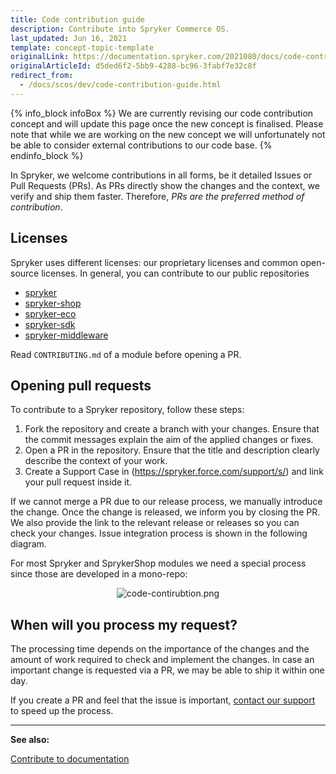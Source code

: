 ```yaml
---
title: Code contribution guide
description: Contribute into Spryker Commerce OS.
last_updated: Jun 16, 2021
template: concept-topic-template
originalLink: https://documentation.spryker.com/2021080/docs/code-contribution-guide
originalArticleId: d5ded6f2-5bb9-4288-bc96-3fabf7e32c8f
redirect_from:
  - /docs/scos/dev/code-contribution-guide.html
---
```


{% info_block infoBox %}
We are currently revising our code contribution concept and will update this page once the new concept is finalised. Please note that while we are working on the new concept we will unfortunately not be able to consider external contributions to our code base.
{% endinfo_block %}

In Spryker, we welcome contributions in all forms, be it detailed Issues or Pull Requests (PRs). As PRs directly show the changes and the context, we verify and ship them faster. Therefore, *PRs are the preferred method of contribution*.


## Licenses

Spryker uses different licenses: our proprietary licenses and common open-source licenses. In general, you can contribute to our public repositories
- [spryker](https://github.com/spryker)
- [spryker-shop](https://github.com/spryker-shop)
- [spryker-eco](https://github.com/spryker-eco)
- [spryker-sdk](https://github.com/spryker-sdk)
- [spryker-middleware](https://github.com/spryker-middleware)

Read `CONTRIBUTING.md` of a module before opening a PR.

## Opening pull requests

To contribute to a Spryker repository, follow these steps:
1. Fork the repository and create a branch with your changes. Ensure that the commit messages explain the aim of the applied changes or fixes.
2. Open a PR in the repository. Ensure that the title and description clearly describe the context of your work.
3. Create a Support Case in (https://spryker.force.com/support/s/) and link your pull request inside it.

If we cannot merge a PR due to our release process, we manually introduce the change. Once the change is released, we inform you by closing the PR. We also provide the link to the relevant release or releases so you can check your changes. Issue integration process is shown in the following diagram.

For most Spryker and SprykerShop modules we need a special process since those are developed in a mono-repo:
<div style="text-align:center;"><img src="https://spryker.s3.eu-central-1.amazonaws.com/docs/Developer+Guide/Code+Contribution+Guide/code-contirubtion.png" alt="code-contirubtion.png"></div>


## When will you process my request?

The processing time depends on the importance of the changes and the amount of work required to check and implement the changes. In case an important change is requested via a PR, we may be able to ship it within one day.

If you create a PR and feel that the issue is important, [contact our support](https://spryker.force.com/support/s/) to speed up the process.

---
**See also:**

[Contribute to documentation](/docs/about/all/contribute-to-the-documentation/contribute-to-the-documentation.html)
